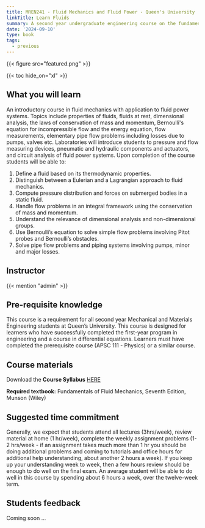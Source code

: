 ```yaml
---
title: MREN241 - Fluid Mechanics and Fluid Power - Queen's University
linkTitle: Learn Fluids
summary: A second year undergraduate engineering course on the fundamentals of Fluid Mechanics for mechatronics engineers.
date: '2024-09-10'
type: book
tags:
  - previous
---
```


{{< figure src="featured.png" >}}

{{< toc hide_on="xl" >}}

## What you will learn
An introductory course in fluid mechanics with application to fluid power systems. Topics include properties of fluids, fluids at rest, dimensional analysis, the laws of conservation of mass and momentum, Bernoulli's equation for incompressible flow and the energy equation, flow measurements, elementary pipe flow problems including losses due to pumps, valves etc. Laboratories will introduce students to pressure and flow measuring devices, pneumatic and hydraulic components and actuators, and circuit analysis of fluid power systems. Upon completion of the course students will be able to:

1. Define a fluid based on its thermodynamic properties.
2. Distinguish between a Eulerian and a Lagrangian approach to fluid mechanics.
3. Compute pressure distribution and forces on submerged bodies in a static fluid.
4. Handle flow problems in an integral framework using the conservation of mass and momentum.
5. Understand the relevance of dimensional analysis and non-dimensional groups.
6. Use Bernoulli’s equation to solve simple flow problems involving Pitot probes and Bernoulli’s
obstacles.
7. Solve pipe flow problems and piping systems involving pumps, minor and major losses.

## Instructor

{{< mention "admin" >}}

## Pre-requisite knowledge
This course is a requirement for all second year Mechanical and Materials Engineering students at Queen’s University. This course is designed for learners who have successfully completed the first-year program in engineering and a course in differential equations. Learners must have completed the prerequisite course (APSC 111 - Physics) or a similar course.

## Course materials

Download the **Course Syllabus** [HERE](./Syllabus_mren241_f24.pdf)

**Required textbook:** Fundamentals of Fluid Mechanics, Seventh Edition, Munson (Wiley)

## Suggested time commitment
Generally, we expect that students attend all lectures (3hrs/week), review material at home (1 hr/week), complete the weekly assignment problems (1-2 hrs/week - if an assignment takes much more than 1 hr you should be doing additional problems and coming to tutorials and office hours for additional help understanding, about another 2 hours a week). If you keep up your understanding week to week, then a few hours review should be enough to do well on the final exam. An average student will be able to do well in this course by spending about 6 hours a week, over the twelve-week term.

## Students feedback

Coming soon ...
